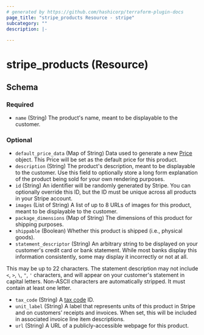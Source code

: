 ```yaml
---
# generated by https://github.com/hashicorp/terraform-plugin-docs
page_title: "stripe_products Resource - stripe"
subcategory: ""
description: |-
  
---
```


# stripe_products (Resource)





<!-- schema generated by tfplugindocs -->
## Schema

### Required

- `name` (String) The product's name, meant to be displayable to the customer.

### Optional

- `default_price_data` (Map of String) Data used to generate a new [Price](https://stripe.com/docs/api/prices) object. This Price will be set as the default price for this product.
- `description` (String) The product's description, meant to be displayable to the customer. Use this field to optionally store a long form explanation of the product being sold for your own rendering purposes.
- `id` (String) An identifier will be randomly generated by Stripe. You can optionally override this ID, but the ID must be unique across all products in your Stripe account.
- `images` (List of String) A list of up to 8 URLs of images for this product, meant to be displayable to the customer.
- `package_dimensions` (Map of String) The dimensions of this product for shipping purposes.
- `shippable` (Boolean) Whether this product is shipped (i.e., physical goods).
- `statement_descriptor` (String) An arbitrary string to be displayed on your customer's credit card or bank statement. While most banks display this information consistently, some may display it incorrectly or not at all.

This may be up to 22 characters. The statement description may not include `<`, `>`, `\`, `"`, `'` characters, and will appear on your customer's statement in capital letters. Non-ASCII characters are automatically stripped.
 It must contain at least one letter.
- `tax_code` (String) A [tax code](https://stripe.com/docs/tax/tax-categories) ID.
- `unit_label` (String) A label that represents units of this product in Stripe and on customers’ receipts and invoices. When set, this will be included in associated invoice line item descriptions.
- `url` (String) A URL of a publicly-accessible webpage for this product.



